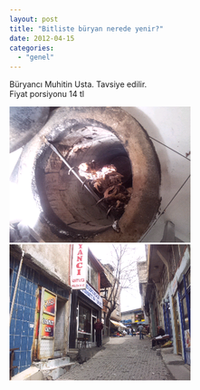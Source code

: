 ```yaml
---
layout: post
title: "Bitliste büryan nerede yenir?"
date: 2012-04-15
categories: 
  - "genel"
---
```


Büryancı Muhitin Usta. Tavsiye edilir.  
Fiyat porsiyonu 14 tl

  
![](/images/20120415_113844.png)  
![](/images/20120415_113906.png)
